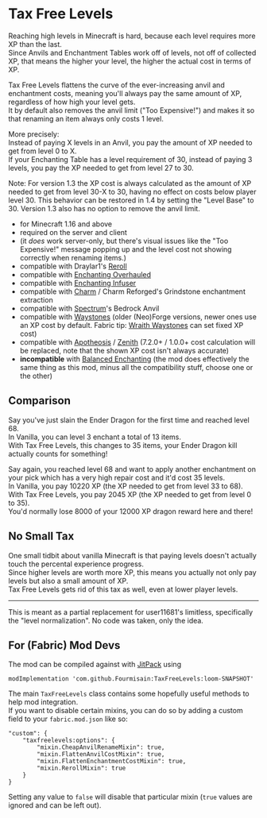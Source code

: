 # Tax Free Levels

Reaching high levels in Minecraft is hard, because each level requires more XP than the last.  
Since Anvils and Enchantment Tables work off of levels, not off of collected XP, that means the higher your level, the higher the actual cost in terms of XP.

Tax Free Levels flattens the curve of the ever-increasing anvil and enchantment costs, meaning you'll always pay the same amount of XP, regardless of how high your level gets.  
It by default also removes the anvil limit ("Too Expensive!") and makes it so that renaming an item always only costs 1 level.

More precisely:  
Instead of paying X levels in an Anvil, you pay the amount of XP needed to get from level 0 to X.  
If your Enchanting Table has a level requirement of 30, instead of paying 3 levels, you pay the XP needed to get from level 27 to 30.

Note: For version 1.3 the XP cost is always calculated as the amount of XP needed to get from level 30-X to 30, having no effect on costs below player level 30. This behavior can be restored in 1.4 by setting the "Level Base" to 30. Version 1.3 also has no option to remove the anvil limit.

* for Minecraft 1.16 and above
* required on the server and client
* (it *does* work server-only, but there's visual issues like the "Too Expensive!" message popping up and the level cost not showing correctly when renaming items.)
* compatible with Draylar1's [Reroll](https://www.curseforge.com/minecraft/mc-mods/reroll)
* compatible with [Enchanting Overhauled](https://www.curseforge.com/minecraft/mc-mods/enchanting-overhauled)
* compatible with [Enchanting Infuser](https://modrinth.com/mod/enchanting-infuser)
* compatible with [Charm](https://modrinth.com/mod/charm) / Charm Reforged's Grindstone enchantment extraction
* compatible with [Spectrum](https://modrinth.com/mod/spectrum)'s Bedrock Anvil
* compatible with [Waystones](https://modrinth.com/mod/waystones) (older (Neo)Forge versions, newer ones use an XP cost by default. Fabric tip: [Wraith Waystones]([https://modrinth.com/mod/fwaystones](https://modrinth.com/mod/fwaystones)) can set fixed XP cost)
* compatible with [Apotheosis](https://www.curseforge.com/minecraft/mc-mods/apotheosis) / [Zenith]([https://www.curseforge.com/minecraft/mc-mods/zenith](https://www.curseforge.com/minecraft/mc-mods/zenith)) (7.2.0+ / 1.0.0+ cost calculation will be replaced, note that the shown XP cost isn't always accurate)
* **incompatible** with [Balanced Enchanting](https://www.curseforge.com/minecraft/mc-mods/balanced-enchanting) (the mod does effectively the same thing as this mod, minus all the compatibility stuff, choose one or the other)

## Comparison

Say you've just slain the Ender Dragon for the first time and reached level 68.  
In Vanilla, you can level 3 enchant a total of 13 items.  
With Tax Free Levels, this changes to 35 items, your Ender Dragon kill actually counts for something!

Say again, you reached level 68 and want to apply another enchantment on your pick which has a very high repair cost and it'd cost 35 levels.  
In Vanilla, you pay 10220 XP (the XP needed to get from level 33 to 68).  
With Tax Free Levels, you pay 2045 XP (the XP needed to get from level 0 to 35).  
You'd normally lose 8000 of your 12000 XP dragon reward here and there!

## No Small Tax

One small tidbit about vanilla Minecraft is that paying levels doesn't actually touch the percental experience progress.  
Since higher levels are worth more XP, this means you actually not only pay levels but also a small amount of XP.  
Tax Free Levels gets rid of this tax as well, even at lower player levels.


---

This is meant as a partial replacement for user11681's limitless, specifically the "level normalization". No code was taken, only the idea.

## For (Fabric) Mod Devs

The mod can be compiled against with [JitPack](https://jitpack.io/#Fourmisain/TaxFreeLevels/loom-SNAPSHOT) using

```
modImplementation 'com.github.Fourmisain:TaxFreeLevels:loom-SNAPSHOT'
``` 

The main `TaxFreeLevels` class contains some hopefully useful methods to help mod integration.  
If you want to disable certain mixins, you can do so by adding a custom field to your `fabric.mod.json` like so:

```
"custom": {
	"taxfreelevels:options": {
		"mixin.CheapAnvilRenameMixin": true,
		"mixin.FlattenAnvilCostMixin": true,
		"mixin.FlattenEnchantmentCostMixin": true,
		"mixin.RerollMixin": true
	}
}
```

Setting any value to `false` will disable that particular mixin (`true` values are ignored and can be left out).